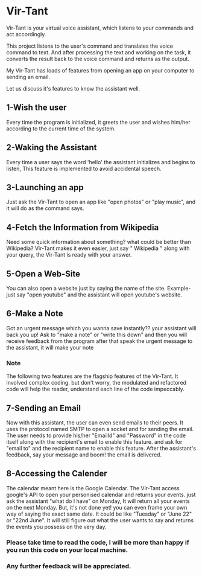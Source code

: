 # Vir-Tant 

Vir-Tant is your virtual voice assistant, which listens to your commands and act accordingly.

This project listens to the user's command and translates the voice command to text. And after processing the text and working on the task, it converts the result back to the voice command and returns as the output.

My Vir-Tant has loads of features from opening an app on your computer to sending an email.

Let us discuss it's features to know the assistant well.

## 1-Wish the user
Every time the program is initialized, it greets the user and wishes him/her 
according to the current time of the system.

## 2-Waking the Assistant
Every time a user says the word 'hello' the assistant initializes and begins to listen, This feature is implemented to avoid accidental speech.

## 3-Launching an app
Just ask the Vir-Tant to open an app like "open photos" or                              "play music", and it will do as the command says. 

## 4-Fetch the Information from Wikipedia  
Need some quick information about something? what could be better than Wikipedia? Vir-Tant makes it even easier, just say " Wikipedia "  along with your query, the Vir-Tant is ready with your answer. 

## 5-Open a Web-Site
You can also open a website just by saying the name of the site. 
Example-just say  "open youtube" and the assistant will open youtube's website.

## 6-Make a Note
Got an urgent message which you wanna save instantly??
your assistant will back you up! Ask to "make a note" or "write this down" and then you will receive feedback from the program after that speak the urgent message to the assistant, it will make your note

### Note

The following two features are the flagship features of the Vir-Tant. It involved complex coding. but don't worry, the modulated and refactored code will help the reader, understand each line of the code impeccably.

## 7-Sending an Email
Now with this assistant, the user can even send emails to their peers.
It uses the protocol named SMTP to open a socket and for sending the email.
The user needs to provide his/her "EmailId" and "Password" in the code itself along with the recipient's email to enable this feature. and ask for "email to" and the recipient name to enable this feature. After the assistant's feedback, say your message and boom! the email is delivered.

## 8-Accessing the Calender
The calendar meant here is the Google Calendar. The Vir-Tant access google's API to open your personised calendar and returns your events.
just ask the assistant "what do I have" on Monday, It will return all your events on the next Monday. 
But, it's not done yet! you can even frame your own way of saying the exact same date. It could be like "Tuesday" or "June 22" or "22nd June". It will still figure out what the user wants to say and returns the events you possess on the very day.

### Please take time to read the code, I will be more than happy if you run this code on your local machine.

### Any further feedback will be appreciated.
